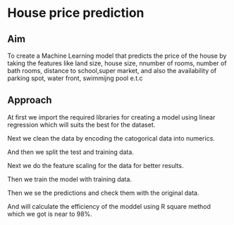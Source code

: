 # House price prediction
## Aim
To create a Machine Learning model that predicts the price of the house by taking the features like land size, house size, nnumber of rooms, number of bath rooms, distance to school,super market, and also the availability of parking spot, water front, swimmijng pool e.t.c
## Approach
At first we import the required libraries for creating a model using linear regression which will suits the best for the dataset.

Next we clean the data by encoding the catogorical data into numerics.

And then we split the test and training data.

Next we do the feature scaling for the data for better results.

Then we train the model with training data.

Then we se the predictions and check them with the original data.

And will calculate the efficiency of the moddel using R square method which we got is near to 98%.
